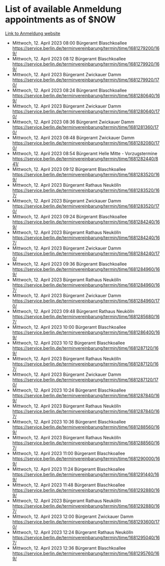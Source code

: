 # List of available Anmeldung appointments as of $NOW
[Link to Anmeldung website](https://service.berlin.de/terminvereinbarung/termin/tag.php?termin=1&anliegen[]=120686&dienstleisterlist=122210,122217,327316,122219,327312,122227,327314,122231,327346,122243,327348,122254,122252,329742,122260,329745,122262,329748,122271,327278,122273,327274,122277,327276,330436,122280,327294,122282,327290,122284,327292,122291,327270,122285,327266,122286,327264,122296,327268,150230,329760,122297,327286,122294,327284,122312,329763,122314,329775,122304,327330,122311,327334,122309,327332,317869,122281,327352,122279,329772,122283,122276,327324,122274,327326,122267,329766,122246,327318,122251,327320,122257,327322,122208,327298,122226,327300&herkunft=http%3A%2F%2Fservice.berlin.de%2Fdienstleistung%2F120686%2F)
- Mittwoch, 12. April 2023 08:00 Bürgeramt Blaschkoallee https://service.berlin.de/terminvereinbarung/termin/time/1681279200/169/
- Mittwoch, 12. April 2023 08:12 Bürgeramt Blaschkoallee https://service.berlin.de/terminvereinbarung/termin/time/1681279920/169/
- Mittwoch, 12. April 2023  Bürgeramt Zwickauer Damm https://service.berlin.de/terminvereinbarung/termin/time/1681279920/170/
- Mittwoch, 12. April 2023 08:24 Bürgeramt Blaschkoallee https://service.berlin.de/terminvereinbarung/termin/time/1681280640/169/
- Mittwoch, 12. April 2023  Bürgeramt Zwickauer Damm https://service.berlin.de/terminvereinbarung/termin/time/1681280640/170/
- Mittwoch, 12. April 2023 08:36 Bürgeramt Zwickauer Damm https://service.berlin.de/terminvereinbarung/termin/time/1681281360/170/
- Mittwoch, 12. April 2023 08:48 Bürgeramt Zwickauer Damm https://service.berlin.de/terminvereinbarung/termin/time/1681282080/170/
- Mittwoch, 12. April 2023 08:54 Bürgeramt Helle Mitte - Vorzugstermine https://service.berlin.de/terminvereinbarung/termin/time/1681282440/841/
- Mittwoch, 12. April 2023 09:12 Bürgeramt Blaschkoallee https://service.berlin.de/terminvereinbarung/termin/time/1681283520/169/
- Mittwoch, 12. April 2023  Bürgeramt Rathaus Neukölln https://service.berlin.de/terminvereinbarung/termin/time/1681283520/167/
- Mittwoch, 12. April 2023  Bürgeramt Zwickauer Damm https://service.berlin.de/terminvereinbarung/termin/time/1681283520/170/
- Mittwoch, 12. April 2023 09:24 Bürgeramt Blaschkoallee https://service.berlin.de/terminvereinbarung/termin/time/1681284240/169/
- Mittwoch, 12. April 2023  Bürgeramt Rathaus Neukölln https://service.berlin.de/terminvereinbarung/termin/time/1681284240/167/
- Mittwoch, 12. April 2023  Bürgeramt Zwickauer Damm https://service.berlin.de/terminvereinbarung/termin/time/1681284240/170/
- Mittwoch, 12. April 2023 09:36 Bürgeramt Blaschkoallee https://service.berlin.de/terminvereinbarung/termin/time/1681284960/169/
- Mittwoch, 12. April 2023  Bürgeramt Rathaus Neukölln https://service.berlin.de/terminvereinbarung/termin/time/1681284960/167/
- Mittwoch, 12. April 2023  Bürgeramt Zwickauer Damm https://service.berlin.de/terminvereinbarung/termin/time/1681284960/170/
- Mittwoch, 12. April 2023 09:48 Bürgeramt Rathaus Neukölln https://service.berlin.de/terminvereinbarung/termin/time/1681285680/167/
- Mittwoch, 12. April 2023 10:00 Bürgeramt Blaschkoallee https://service.berlin.de/terminvereinbarung/termin/time/1681286400/169/
- Mittwoch, 12. April 2023 10:12 Bürgeramt Blaschkoallee https://service.berlin.de/terminvereinbarung/termin/time/1681287120/169/
- Mittwoch, 12. April 2023  Bürgeramt Rathaus Neukölln https://service.berlin.de/terminvereinbarung/termin/time/1681287120/167/
- Mittwoch, 12. April 2023  Bürgeramt Zwickauer Damm https://service.berlin.de/terminvereinbarung/termin/time/1681287120/170/
- Mittwoch, 12. April 2023 10:24 Bürgeramt Blaschkoallee https://service.berlin.de/terminvereinbarung/termin/time/1681287840/169/
- Mittwoch, 12. April 2023  Bürgeramt Rathaus Neukölln https://service.berlin.de/terminvereinbarung/termin/time/1681287840/167/
- Mittwoch, 12. April 2023 10:36 Bürgeramt Blaschkoallee https://service.berlin.de/terminvereinbarung/termin/time/1681288560/169/
- Mittwoch, 12. April 2023  Bürgeramt Rathaus Neukölln https://service.berlin.de/terminvereinbarung/termin/time/1681288560/167/
- Mittwoch, 12. April 2023 11:00 Bürgeramt Blaschkoallee https://service.berlin.de/terminvereinbarung/termin/time/1681290000/169/
- Mittwoch, 12. April 2023 11:24 Bürgeramt Blaschkoallee https://service.berlin.de/terminvereinbarung/termin/time/1681291440/169/
- Mittwoch, 12. April 2023 11:48 Bürgeramt Blaschkoallee https://service.berlin.de/terminvereinbarung/termin/time/1681292880/169/
- Mittwoch, 12. April 2023  Bürgeramt Rathaus Neukölln https://service.berlin.de/terminvereinbarung/termin/time/1681292880/167/
- Mittwoch, 12. April 2023 12:00 Bürgeramt Zwickauer Damm https://service.berlin.de/terminvereinbarung/termin/time/1681293600/170/
- Mittwoch, 12. April 2023 12:24 Bürgeramt Rathaus Neukölln https://service.berlin.de/terminvereinbarung/termin/time/1681295040/167/
- Mittwoch, 12. April 2023 12:36 Bürgeramt Blaschkoallee https://service.berlin.de/terminvereinbarung/termin/time/1681295760/169/
